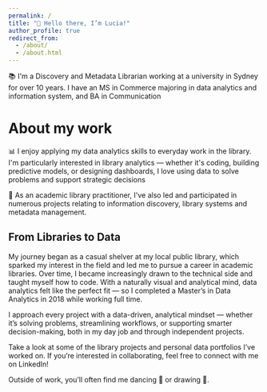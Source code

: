 ```yaml
---
permalink: /
title: "👋 Hello there, I’m Lucia!"
author_profile: true
redirect_from: 
  - /about/
  - /about.html
---
```


📚 I'm a Discovery and Metadata Librarian working at a university in Sydney for over 10 years. I have an MS in Commerce majoring in data analytics and information system, and BA in Communication 

About my work
======
📊 I enjoy applying my data analytics skills to everyday work in the library. I'm particularly interested in library analytics — whether it's coding, building predictive models, or designing dashboards, I love using data to solve problems and support strategic decisions 

🌟 As an academic library practitioner, I've also led and participated in numerous projects relating to information discovery, library systems and metadata management. 

From Libraries to Data
------
My journey began as a casual shelver at my local public library, which sparked my interest in the field and led me to pursue a career in academic libraries. Over time, I became increasingly drawn to the technical side and taught myself how to code. With a naturally visual and analytical mind, data analytics felt like the perfect fit — so I completed a Master’s in Data Analytics in 2018 while working full time.

I approach every project with a data-driven, analytical mindset — whether it’s solving problems, streamlining workflows, or supporting smarter decision-making, both in my day job and through independent projects.

Take a look at some of the library projects and personal data portfolios I’ve worked on. If you’re interested in collaborating, feel free to connect with me on LinkedIn!

Outside of work, you’ll often find me dancing 💃 or drawing 🎨.

